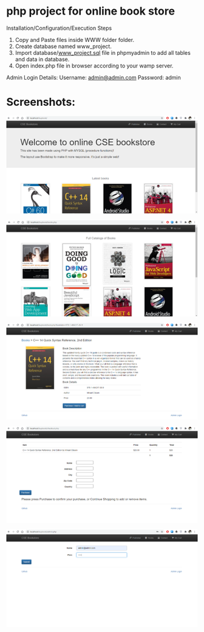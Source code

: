 # php project for online book store
Installation/Configuration/Execution Steps
1. Copy and Paste files inside WWW folder folder.
2. Create database named www_project.
3. Import database/www_project.sql file in phpmyadmin to add all tables and data in database.
4. Open index.php file in browser according to your wamp server.

Admin Login Details:
Username: admin@admin.com
Password: admin

# Screenshots:
![](Screenshots/first%20page.png)

![](Screenshots/all%20books.png)

![](Screenshots/one%20book.png)

![](Screenshots/checkout.png)

![](Screenshots/admin%20login.png)
